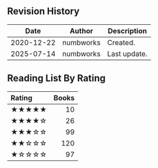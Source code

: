 ## Revision History

|Date|Author|Description|
|---|---|---|
|2020-12-22|numbworks|Created.|
|2025-07-14|numbworks|Last update.|

## Reading List By Rating

| Rating   |   Books |
|:---------|--------:|
| ★★★★★    |      10 |
| ★★★★☆    |      26 |
| ★★★☆☆    |      99 |
| ★★☆☆☆    |     120 |
| ★☆☆☆☆    |      97 |
